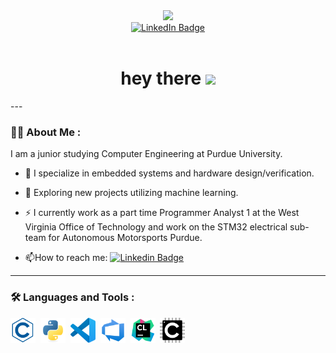 <div id="header" align="center">
  <img src="https://media.giphy.com/media/v1.Y2lkPTc5MGI3NjExZ2FmNDNjc2UxenNxbGtzZ2t1dHl5MjZ4a2c4ZHp3dTlyMzRqYzAwaiZlcD12MV9pbnRlcm5hbF9naWZfYnlfaWQmY3Q9Zw/Ah3zHH7hvsSB2/giphy.gif" width="100"/>
</div>
<div id="badges" align="center">
  <a href="https://www.linkedin.com/in/adam-keith-538586249/">
    <img src="https://img.shields.io/badge/LinkedIn-blue?style=for-the-badge&logo=linkedin&logoColor=white" alt="LinkedIn Badge"/>
  </a>
</div>
<div id="profile_views" align="center">
  <img src="https://komarev.com/ghpvc/?username=AdamKeith1e&style=flat-square&color=red" alt=""/>
  <h1>
    hey there
    <img src="https://media.giphy.com/media/hvRJCLFzcasrR4ia7z/giphy.gif" width="30px"/>
  </h1>
</div>
---

### :man_technologist: About Me :
I am a junior studying Computer Engineering at Purdue University.
- :telescope: I specialize in embedded systems and hardware design/verification.

- :seedling: Exploring new projects utilizing machine learning.

- :zap: I currently work as a part time Programmer Analyst 1 at the West Virginia Office of Technology and work on the STM32 electrical sub-team for Autonomous Motorsports Purdue.

- :mailbox:How to reach me: [![Linkedin Badge](https://img.shields.io/badge/-kakbar-blue?style=flat&logo=Linkedin&logoColor=white)](https://www.linkedin.com/in/adam-keith-538586249/)
- ---

### :hammer_and_wrench: Languages and Tools :
<div>
  <img src="https://github.com/devicons/devicon/blob/master/icons/c/c-line.svg" title="C" alt="C" width="40" height="40"/>&nbsp;
  <img src="https://github.com/devicons/devicon/blob/master/icons/python/python-original.svg" title="Py" alt="Py" width="40" height="40"/>&nbsp;
  <img src="https://github.com/devicons/devicon/blob/master/icons/vscode/vscode-original.svg" title="VS" alt="VS" width="40" height="40"/>&nbsp;
  <img src="https://github.com/devicons/devicon/blob/master/icons/azuredevops/azuredevops-original.svg" title="AZ" alt="AZ" width="40" height="40"/>&nbsp;
  <img src="https://github.com/devicons/devicon/blob/master/icons/clion/clion-original.svg" title="CL" alt="CL" width="40" height="40"/>&nbsp;
  <img src="https://github.com/devicons/devicon/blob/master/icons/embeddedc/embeddedc-original.svg" title="EC" alt="EC" width="40" height="40"/>&nbsp;
</div>
